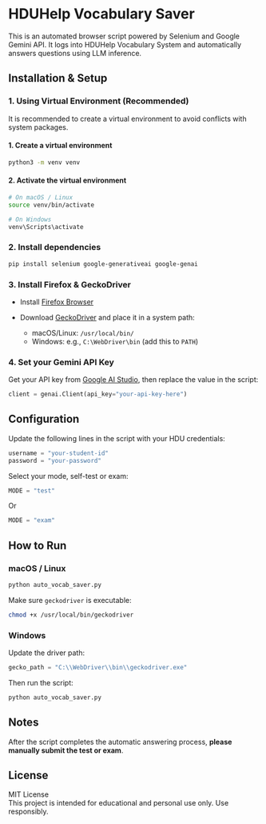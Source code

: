 # HDUHelp Vocabulary Saver

This is an automated browser script powered by Selenium and Google Gemini API. It logs into HDUHelp Vocabulary System and automatically answers questions using LLM inference. 

## Installation & Setup

### 1. Using Virtual Environment (Recommended)

It is recommended to create a virtual environment to avoid conflicts with system packages.

#### 1. Create a virtual environment
```bash
python3 -m venv venv
```
#### 2. Activate the virtual environment
```bash
# On macOS / Linux
source venv/bin/activate

# On Windows
venv\Scripts\activate
```

### 2. Install dependencies
```bash
pip install selenium google-generativeai google-genai
```

### 3. Install Firefox & GeckoDriver
- Install [Firefox Browser](https://www.mozilla.org/firefox/)
- Download [GeckoDriver](https://github.com/mozilla/geckodriver/releases) and place it in a system path:

  - macOS/Linux: `/usr/local/bin/`
  - Windows: e.g., `C:\WebDriver\bin` (add this to `PATH`)

### 4. Set your Gemini API Key
Get your API key from [Google AI Studio](https://makersuite.google.com/app/apikey), then replace the value in the script:
```python
client = genai.Client(api_key="your-api-key-here")
```


## Configuration

Update the following lines in the script with your HDU credentials:

```python
username = "your-student-id"
password = "your-password"
```

Select your mode, self-test or exam:
```python
MODE = "test"
```
Or
```python
MODE = "exam"
```

## How to Run
### macOS / Linux
```bash
python auto_vocab_saver.py
```

Make sure `geckodriver` is executable:

```bash
chmod +x /usr/local/bin/geckodriver
```

### Windows
Update the driver path:

```python
gecko_path = "C:\\WebDriver\\bin\\geckodriver.exe"
```

Then run the script:

```cmd
python auto_vocab_saver.py
```

## Notes
After the script completes the automatic answering process, **please manually submit the test or exam**.

## License

MIT License  
This project is intended for educational and personal use only. Use responsibly.
